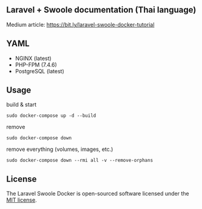 ## Laravel + Swoole documentation (Thai language)

Medium article: https://bit.ly/laravel-swoole-docker-tutorial

## YAML

- NGINX (latest)
- PHP-FPM (7.4.6)
- PostgreSQL (latest)

## Usage

build & start
```
sudo docker-compose up -d --build
```

remove
```
sudo docker-compose down
```

remove everything (volumes, images, etc.)
```
sudo docker-compose down --rmi all -v --remove-orphans
```

## License

The Laravel Swoole Docker is open-sourced software licensed under the [MIT license](http://opensource.org/licenses/MIT).
